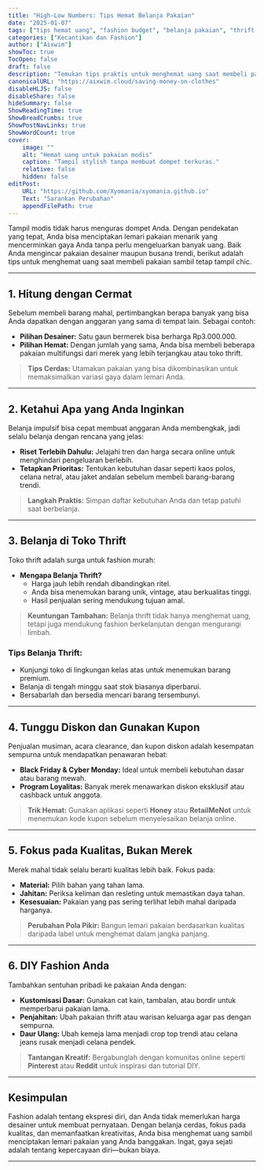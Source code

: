 ```yaml
---
title: "High-Low Numbers: Tips Hemat Belanja Pakaian"
date: "2025-01-07"
tags: ["tips hemat uang", "fashion budget", "belanja pakaian", "thrift shopping", "keuangan pribadi"]
categories: ["Kecantikan dan Fashion"]
author: ["Aixwim"]
showToc: true
TocOpen: false
draft: false
description: "Temukan tips praktis untuk menghemat uang saat membeli pakaian, tetap tampil modis, dan ekspresikan gaya unik Anda."
canonicalURL: "https://aixwim.cloud/saving-money-on-clothes"
disableHLJS: false
disableShare: false
hideSummary: false
ShowReadingTime: true
ShowBreadCrumbs: true
ShowPostNavLinks: true
ShowWordCount: true
cover:
    image: ""
    alt: "Hemat uang untuk pakaian modis"
    caption: "Tampil stylish tanpa membuat dompet terkuras."
    relative: false
    hidden: false
editPost:
    URL: "https://github.com/Xyomania/xyomania.github.io"
    Text: "Sarankan Perubahan"
    appendFilePath: true
---
```


Tampil modis tidak harus menguras dompet Anda. Dengan pendekatan yang tepat, Anda bisa menciptakan lemari pakaian menarik yang mencerminkan gaya Anda tanpa perlu mengeluarkan banyak uang. Baik Anda mengincar pakaian desainer maupun busana trendi, berikut adalah tips untuk menghemat uang saat membeli pakaian sambil tetap tampil chic.

---

## 1. **Hitung dengan Cermat**

Sebelum membeli barang mahal, pertimbangkan berapa banyak yang bisa Anda dapatkan dengan anggaran yang sama di tempat lain. Sebagai contoh:
- **Pilihan Desainer:** Satu gaun bermerek bisa berharga Rp3.000.000.
- **Pilihan Hemat:** Dengan jumlah yang sama, Anda bisa membeli beberapa pakaian multifungsi dari merek yang lebih terjangkau atau toko thrift.

> **Tips Cerdas:** Utamakan pakaian yang bisa dikombinasikan untuk memaksimalkan variasi gaya dalam lemari Anda.

---

## 2. **Ketahui Apa yang Anda Inginkan**

Belanja impulsif bisa cepat membuat anggaran Anda membengkak, jadi selalu belanja dengan rencana yang jelas:
- **Riset Terlebih Dahulu:** Jelajahi tren dan harga secara online untuk menghindari pengeluaran berlebih.
- **Tetapkan Prioritas:** Tentukan kebutuhan dasar seperti kaos polos, celana netral, atau jaket andalan sebelum membeli barang-barang trendi.

> **Langkah Praktis:** Simpan daftar kebutuhan Anda dan tetap patuhi saat berbelanja.

---

## 3. **Belanja di Toko Thrift**

Toko thrift adalah surga untuk fashion murah:
- **Mengapa Belanja Thrift?**
  - Harga jauh lebih rendah dibandingkan ritel.
  - Anda bisa menemukan barang unik, vintage, atau berkualitas tinggi.
  - Hasil penjualan sering mendukung tujuan amal.

> **Keuntungan Tambahan:** Belanja thrift tidak hanya menghemat uang, tetapi juga mendukung fashion berkelanjutan dengan mengurangi limbah.

### Tips Belanja Thrift:
- Kunjungi toko di lingkungan kelas atas untuk menemukan barang premium.
- Belanja di tengah minggu saat stok biasanya diperbarui.
- Bersabarlah dan bersedia mencari barang tersembunyi.

---

## 4. **Tunggu Diskon dan Gunakan Kupon**

Penjualan musiman, acara clearance, dan kupon diskon adalah kesempatan sempurna untuk mendapatkan penawaran hebat:
- **Black Friday & Cyber Monday:** Ideal untuk membeli kebutuhan dasar atau barang mewah.
- **Program Loyalitas:** Banyak merek menawarkan diskon eksklusif atau cashback untuk anggota.

> **Trik Hemat:** Gunakan aplikasi seperti **Honey** atau **RetailMeNot** untuk menemukan kode kupon sebelum menyelesaikan belanja online.

---

## 5. **Fokus pada Kualitas, Bukan Merek**

Merek mahal tidak selalu berarti kualitas lebih baik. Fokus pada:
- **Material:** Pilih bahan yang tahan lama.
- **Jahitan:** Periksa keliman dan resleting untuk memastikan daya tahan.
- **Kesesuaian:** Pakaian yang pas sering terlihat lebih mahal daripada harganya.

> **Perubahan Pola Pikir:** Bangun lemari pakaian berdasarkan kualitas daripada label untuk menghemat dalam jangka panjang.

---

## 6. **DIY Fashion Anda**

Tambahkan sentuhan pribadi ke pakaian Anda dengan:
- **Kustomisasi Dasar:** Gunakan cat kain, tambalan, atau bordir untuk memperbarui pakaian lama.
- **Penjahitan:** Ubah pakaian thrift atau warisan keluarga agar pas dengan sempurna.
- **Daur Ulang:** Ubah kemeja lama menjadi crop top trendi atau celana jeans rusak menjadi celana pendek.

> **Tantangan Kreatif:** Bergabunglah dengan komunitas online seperti **Pinterest** atau **Reddit** untuk inspirasi dan tutorial DIY.

---

## Kesimpulan

Fashion adalah tentang ekspresi diri, dan Anda tidak memerlukan harga desainer untuk membuat pernyataan. Dengan belanja cerdas, fokus pada kualitas, dan memanfaatkan kreativitas, Anda bisa menghemat uang sambil menciptakan lemari pakaian yang Anda banggakan. Ingat, gaya sejati adalah tentang kepercayaan diri—bukan biaya.

---
